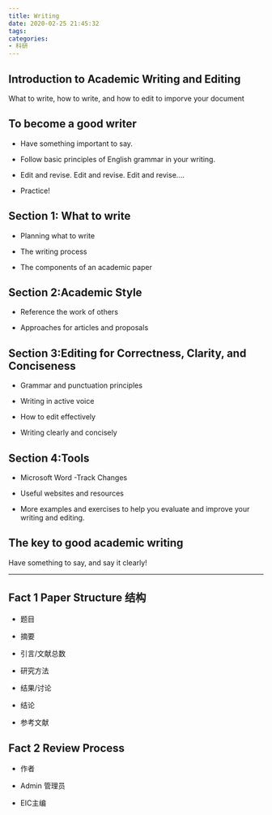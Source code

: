 ```yaml
---
title: Writing
date: 2020-02-25 21:45:32
tags:
categories:
- 科研
---
```


## Introduction to Academic Writing and Editing

What to write, how to write, and how to edit to imporve your document

## To become a good writer

* Have something important to say.

* Follow basic principles of English grammar in your writing.

* Edit and revise. Edit and revise. Edit and revise....

* Practice!

## Section 1: What to write

* Planning what to write

* The writing process

* The components of an academic paper

## Section 2:Academic Style

* Reference the work of others

* Approaches for articles and proposals

## Section 3:Editing for Correctness, Clarity, and Conciseness

* Grammar and punctuation principles

* Writing in active voice

* How to edit effectively

* Writing clearly and concisely

## Section 4:Tools

* Microsoft Word -Track Changes

* Useful websites and resources

* More examples and exercises to help you evaluate and improve your writing and editing.

## The key to good academic writing

Have something to say, and say it clearly!

***

## Fact 1 Paper Structure 结构

* 题目

* 摘要

* 引言/文献总数

* 研究方法

* 结果/讨论

* 结论

* 参考文献

## Fact 2 Review Process

* 作者

* Admin 管理员

* EIC主编
